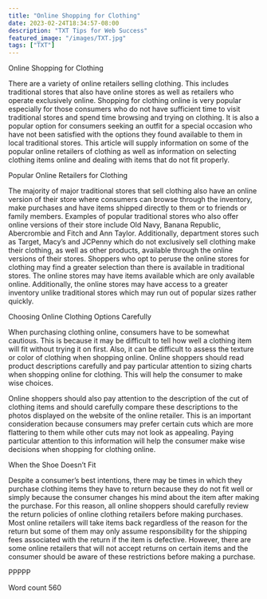 ```yaml
---
title: "Online Shopping for Clothing"
date: 2023-02-24T18:34:57-08:00
description: "TXT Tips for Web Success"
featured_image: "/images/TXT.jpg"
tags: ["TXT"]
---
```


Online Shopping for Clothing

There are a variety of online retailers selling clothing. This includes traditional stores that also have online stores as well as retailers who operate exclusively online. Shopping for clothing online is very popular especially for those consumers who do not have sufficient time to visit traditional stores and spend time browsing and trying on clothing. It is also a popular option for consumers seeking an outfit for a special occasion who have not been satisfied with the options they found available to them in local traditional stores. This article will supply information on some of the popular online retailers of clothing as well as information on selecting clothing items online and dealing with items that do not fit properly. 

Popular Online Retailers for Clothing

The majority of major traditional stores that sell clothing also have an online version of their store where consumers can browse through the inventory, make purchases and have items shipped directly to them or to friends or family members. Examples of popular traditional stores who also offer online versions of their store include Old Navy, Banana Republic, Abercrombie and Fitch and Ann Taylor. Additionally, department stores such as Target, Macy’s and JCPenny which do not exclusively sell clothing make their clothing, as well as other products, available through the online versions of their stores. Shoppers who opt to peruse the online stores for clothing may find a greater selection than there is available in traditional stores. The online stores may have items available which are only available online. Additionally, the online stores may have access to a greater inventory unlike traditional stores which may run out of popular sizes rather quickly. 

Choosing Online Clothing Options Carefully

When purchasing clothing online, consumers have to be somewhat cautious. This is because it may be difficult to tell how well a clothing item will fit without trying it on first. Also, it can be difficult to assess the texture or color of clothing when shopping online. Online shoppers should read product descriptions carefully and pay particular attention to sizing charts when shopping online for clothing. This will help the consumer to make wise choices.

Online shoppers should also pay attention to the description of the cut of clothing items and should carefully compare these descriptions to the photos displayed on the website of the online retailer. This is an important consideration because consumers may prefer certain cuts which are more flattering to them while other cuts may not look as appealing. Paying particular attention to this information will help the consumer make wise decisions when shopping for clothing online. 

When the Shoe Doesn’t Fit

Despite a consumer’s best intentions, there may be times in which they purchase clothing items they have to return because they do not fit well or simply because the consumer changes his mind about the item after making the purchase. For this reason, all online shoppers should carefully review the return policies of online clothing retailers before making purchases. Most online retailers will take items back regardless of the reason for the return but some of them may only assume responsibility for the shipping fees associated with the return if the item is defective. However, there are some online retailers that will not accept returns on certain items and the consumer should be aware of these restrictions before making a purchase. 

PPPPP

Word count 560

